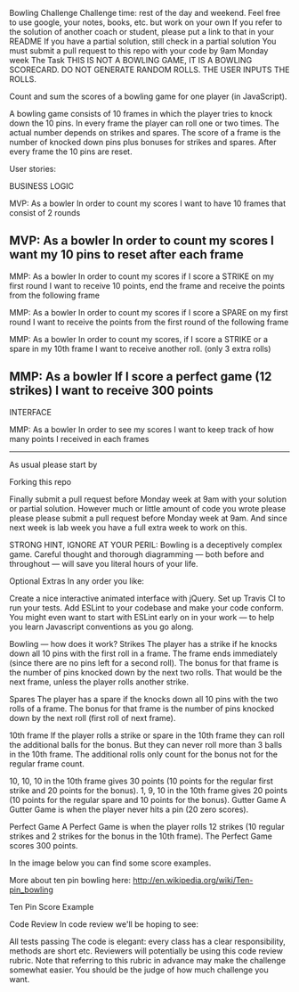 Bowling Challenge
Challenge time: rest of the day and weekend.
Feel free to use google, your notes, books, etc. but work on your own
If you refer to the solution of another coach or student, please put a link to that in your README
If you have a partial solution, still check in a partial solution
You must submit a pull request to this repo with your code by 9am Monday week
The Task
THIS IS NOT A BOWLING GAME, IT IS A BOWLING SCORECARD. DO NOT GENERATE RANDOM ROLLS. THE USER INPUTS THE ROLLS.

Count and sum the scores of a bowling game for one player (in JavaScript).

A bowling game consists of 10 frames in which the player tries to knock down the 10 pins. In every frame the player can roll one or two times. The actual number depends on strikes and spares. The score of a frame is the number of knocked down pins plus bonuses for strikes and spares. After every frame the 10 pins are reset.

User stories:

BUSINESS LOGIC

MVP: As a bowler
     In order to count my scores
     I want to have 10 frames that consist of 2 rounds

MVP: As a bowler
     In order to count my scores
     I want my 10 pins to reset after each frame
-----------------
MMP: As a bowler
     In order to count my scores if I score a STRIKE on my first round
     I want to receive 10 points, end the frame and receive the points    from   the following frame

MMP: As a bowler
     In order to count my scores if I score a SPARE on my first round
     I want to receive the points from the first round of the following    frame

MMP: As a bowler
     In order to count my scores, if I score a STRIKE or a spare in my    10th   frame
     I want to receive another roll. (only 3 extra rolls)

MMP: As a bowler
     If I score a perfect game (12 strikes)
     I want to receive 300 points
-----------------
INTERFACE

MMP: As a bowler
     In order to see my scores
     I want to keep track of how many points I received in each frames

-----------------------------

As usual please start by

Forking this repo

Finally submit a pull request before Monday week at 9am with your solution or partial solution. However much or little amount of code you wrote please please please submit a pull request before Monday week at 9am. And since next week is lab week you have a full extra week to work on this.

STRONG HINT, IGNORE AT YOUR PERIL: Bowling is a deceptively complex game. Careful thought and thorough diagramming — both before and throughout — will save you literal hours of your life.

Optional Extras
In any order you like:

Create a nice interactive animated interface with jQuery.
Set up Travis CI to run your tests.
Add ESLint to your codebase and make your code conform.
You might even want to start with ESLint early on in your work — to help you learn Javascript conventions as you go along.

Bowling — how does it work?
Strikes
The player has a strike if he knocks down all 10 pins with the first roll in a frame. The frame ends immediately (since there are no pins left for a second roll). The bonus for that frame is the number of pins knocked down by the next two rolls. That would be the next frame, unless the player rolls another strike.

Spares
The player has a spare if the knocks down all 10 pins with the two rolls of a frame. The bonus for that frame is the number of pins knocked down by the next roll (first roll of next frame).

10th frame
If the player rolls a strike or spare in the 10th frame they can roll the additional balls for the bonus. But they can never roll more than 3 balls in the 10th frame. The additional rolls only count for the bonus not for the regular frame count.

10, 10, 10 in the 10th frame gives 30 points (10 points for the regular first strike and 20 points for the bonus).
1, 9, 10 in the 10th frame gives 20 points (10 points for the regular spare and 10 points for the bonus).
Gutter Game
A Gutter Game is when the player never hits a pin (20 zero scores).

Perfect Game
A Perfect Game is when the player rolls 12 strikes (10 regular strikes and 2 strikes for the bonus in the 10th frame). The Perfect Game scores 300 points.

In the image below you can find some score examples.

More about ten pin bowling here: http://en.wikipedia.org/wiki/Ten-pin_bowling

Ten Pin Score Example

Code Review
In code review we'll be hoping to see:

All tests passing
The code is elegant: every class has a clear responsibility, methods are short etc.
Reviewers will potentially be using this code review rubric. Note that referring to this rubric in advance may make the challenge somewhat easier. You should be the judge of how much challenge you want.
